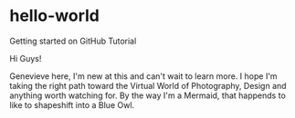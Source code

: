 # hello-world
Getting started on GitHub Tutorial

Hi Guys!

Genevieve here, I'm new at this and can't wait to learn more. I hope I'm taking the right path toward the Virtual World of Photography, Design and anything worth watching for.
By the way I'm a Mermaid, that happends to like to shapeshift into a Blue Owl.
